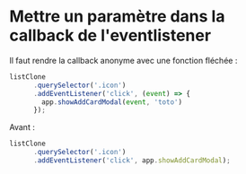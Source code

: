 # Mettre un paramètre dans la callback de l'eventlistener

Il faut rendre la callback anonyme avec une fonction fléchée :

```js
listClone
      .querySelector('.icon')
      .addEventListener('click', (event) => {
        app.showAddCardModal(event, 'toto')
      });
```

Avant :

```js
listClone
      .querySelector('.icon')
      .addEventListener('click', app.showAddCardModal);
```

